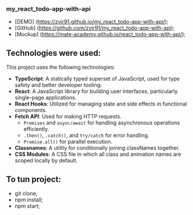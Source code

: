 ### my_react_todo-app-with-api  

- [DEMO] (https://zvir91.github.io/my_react_todo-app-with-api/);  
- [GitHub] (https://github.com/zvir91/my_react_todo-app-with-api);  
- [Mockup] (https://mate-academy.github.io/react_todo-app-with-api/);  

## Technologies were used:   

This project uses the following technologies:  

- **TypeScript**: A statically typed superset of JavaScript, used for type safety and better developer tooling.  
- **React**: A JavaScript library for building user interfaces, particularly single-page applications.
- **React Hooks**: Utilized for managing state and side effects in functional components.  
- **Fetch API**: Used for making HTTP requests.  
  - `Promises` and `async/await` for handling asynchronous operations efficiently.  
  - `.then()`, `.catch()`, and `try/catch` for error handling.  
  - `Promise.all()` for parallel execution.   
- **Classnames**: A utility for conditionally joining classNames together.  
- **CSS Modules**: A CSS file in which all class and animation names are scoped locally by default.

## To tun project:   

- git clone;  
- npm install;  
- npm start;   